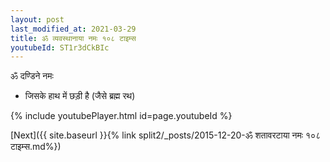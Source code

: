 ```yaml
---
layout: post
last_modified_at: 2021-03-29
title: ॐ व्यवस्थानाया नमः १०८ टाइम्स
youtubeId: ST1r3dCkBIc
---
```

 
 
 ॐ दण्डिने नमः  
 
 -  जिसके हाथ में छड़ी है (जैसे ब्रह्म रथ) 
 
  
 
  
 
 
 
 
 
 


{% include youtubePlayer.html id=page.youtubeId %}
 
[Next]({{ site.baseurl }}{% link  split2/_posts/2015-12-20-ॐ शतावरटाया नमः १०८ टाइम्स.md%})
 
